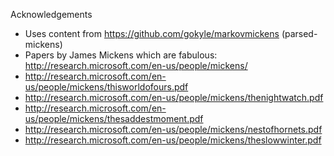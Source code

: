 Acknowledgements
* Uses content from https://github.com/gokyle/markovmickens (parsed-mickens)
* Papers by James Mickens which are fabulous: http://research.microsoft.com/en-us/people/mickens/
* http://research.microsoft.com/en-us/people/mickens/thisworldofours.pdf
* http://research.microsoft.com/en-us/people/mickens/thenightwatch.pdf
* http://research.microsoft.com/en-us/people/mickens/thesaddestmoment.pdf
* http://research.microsoft.com/en-us/people/mickens/nestofhornets.pdf
* http://research.microsoft.com/en-us/people/mickens/theslowwinter.pdf